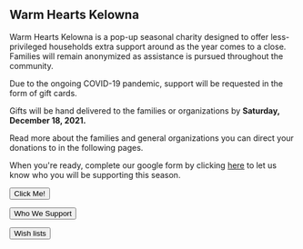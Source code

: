 ## Warm Hearts Kelowna

Warm Hearts Kelowna is a pop-up seasonal charity designed to offer less-privileged households extra support around as the year comes to a close. Families will remain anonymized as assistance is pursued throughout the community. 

Due to the ongoing COVID-19 pandemic, support will be requested in the form of gift cards.

Gifts will be hand delivered to the families or organizations by **Saturday, December 18, 2021.**


Read more about the families and general organizations you can direct your donations to in the following pages. 

When you're ready, complete our google form by clicking [here](https://forms.gle/Dno15Jz4uVionoqx7) to let us know who you will be supporting this season. 


<button type="button">Click Me!</button>

<button type="button">Who We Support</button>

<button type="button">Wish lists</button>
